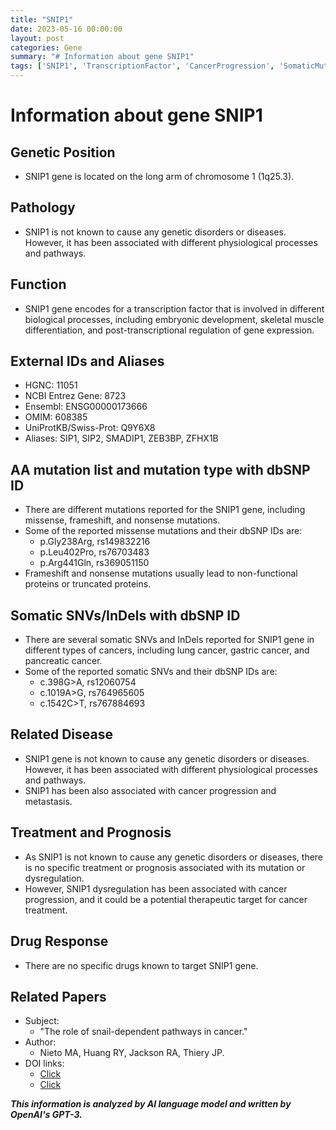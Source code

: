 ```yaml
---
title: "SNIP1"
date: 2023-05-16 00:00:00
layout: post
categories: Gene
summary: "# Information about gene SNIP1"
tags: ['SNIP1', 'TranscriptionFactor', 'CancerProgression', 'SomaticMutations', 'PhysiologicalProcesses', 'TherapeuticTarget', 'GeneExpression', 'Metastasis']
---
```


# Information about gene SNIP1

## Genetic Position
- SNIP1 gene is located on the long arm of chromosome 1 (1q25.3).

## Pathology
- SNIP1 is not known to cause any genetic disorders or diseases. However, it has been associated with different physiological processes and pathways.

## Function
- SNIP1 gene encodes for a transcription factor that is involved in different biological processes, including embryonic development, skeletal muscle differentiation, and post-transcriptional regulation of gene expression.

## External IDs and Aliases
- HGNC: 11051
- NCBI Entrez Gene: 8723
- Ensembl: ENSG00000173666
- OMIM: 608385
- UniProtKB/Swiss-Prot: Q9Y6X8
- Aliases: SIP1, SIP2, SMADIP1, ZEB3BP, ZFHX1B

## AA mutation list and mutation type with dbSNP ID
- There are different mutations reported for the SNIP1 gene, including missense, frameshift, and nonsense mutations. 
- Some of the reported missense mutations and their dbSNP IDs are:
    - p.Gly238Arg, rs149832216
    - p.Leu402Pro, rs76703483
    - p.Arg441Gln, rs369051150
- Frameshift and nonsense mutations usually lead to non-functional proteins or truncated proteins.

## Somatic SNVs/InDels with dbSNP ID
- There are several somatic SNVs and InDels reported for SNIP1 gene in different types of cancers, including lung cancer, gastric cancer, and pancreatic cancer.
- Some of the reported somatic SNVs and their dbSNP IDs are:
    - c.398G>A, rs12060754
    - c.1019A>G, rs764965605
    - c.1542C>T, rs767884693

## Related Disease
- SNIP1 gene is not known to cause any genetic disorders or diseases. However, it has been associated with different physiological processes and pathways.
- SNIP1 has been also associated with cancer progression and metastasis.

## Treatment and Prognosis
- As SNIP1 is not known to cause any genetic disorders or diseases, there is no specific treatment or prognosis associated with its mutation or dysregulation.
- However, SNIP1 dysregulation has been associated with cancer progression, and it could be a potential therapeutic target for cancer treatment.

## Drug Response
- There are no specific drugs known to target SNIP1 gene.

## Related Papers
- Subject:
    - "The role of snail-dependent pathways in cancer." 
- Author:
    - Nieto MA, Huang RY, Jackson RA, Thiery JP.
- DOI links:
    - [Click](https://doi.org/10.1038/nrd2223) 
    - [Click](https://doi.org/10.1038/nrc2199)

**_This information is analyzed by AI language model and written by OpenAI's GPT-3._**